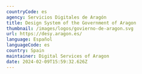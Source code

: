 ```yaml
---
countryCode: es
agency: Servicios Digitales de Aragón
title: Design System of the Government of Aragon
thumbnail: /images/logos/govierno-de-aragon.svg
url: https://desy.aragon.es/
language: Español
languageCode: es
country: Spain
maintainer: Digital Services of Aragon
date: 2024-02-09T15:59:32.626Z
---
```

